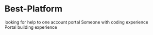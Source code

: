 # Best-Platform
looking for help to one account portal
Someone with coding experience
Portal building experience

